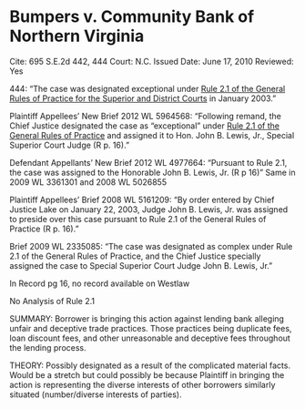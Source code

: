 # Bumpers v. Community Bank of Northern Virginia

Cite: 695 S.E.2d 442, 444
Court: N.C.
Issued Date: June 17, 2010
Reviewed: Yes

444: “The case was designated exceptional under [Rule 2.1 of the General Rules of Practice for the Superior and District Courts](https://1.next.westlaw.com/Link/Document/FullText?findType=L&pubNum=1006366&cite=NCRSUPDR2.1&originatingDoc=I936605a07a0b11dfbd1deb0d18fe7234&refType=LQ&originationContext=document&transitionType=DocumentItem&ppcid=58d74715076e44d78b80baa2676f7177&contextData=(sc.Search)) in January 2003.”

Plaintiff Appellees’ New Brief 2012 WL 5964568: “Following remand, the Chief Justice designated the case as “exceptional” under [Rule 2.1 of the General Rules of Practice](https://1.next.westlaw.com/Link/Document/FullText?findType=L&pubNum=1008947&cite=NCRSUPDR2.1&originatingDoc=Icdcba3cc3adb11e28a21ccb9036b2470&refType=LQ&originationContext=document&transitionType=DocumentItem&ppcid=a80ce389d1284b9490ed308e0b7b65a9&contextData=(sc.RelatedInfo)) and assigned it to Hon. John B. Lewis, Jr., Special Superior Court Judge (R p. 16).”

Defendant Appellants’ New Brief 2012 WL 4977664: “Pursuant to Rule 2.1, the case was assigned to the Honorable John B. Lewis, Jr. (R p 16)” Same in 2009 WL 3361301 and 2008 WL 5026855

Plaintiff Appellees’ Brief 2008 WL 5161209: “By order entered by Chief Justice Lake on January 22, 2003, Judge John B. Lewis, Jr. was assigned to preside over this case pursuant to Rule 2.1 of the General Rules of Practice (R p. 16).”

Brief 2009 WL 2335085: “The case was designated as complex under Rule 2.1 of the General Rules of Practice, and the Chief Justice specially assigned the case to Special Superior Court Judge John B. Lewis, Jr.”

In Record pg 16, no record available on Westlaw

No Analysis of Rule 2.1

SUMMARY: Borrower is bringing this action against lending bank alleging unfair and deceptive trade practices. Those practices being duplicate fees, loan discount fees, and other unreasonable and deceptive fees throughout the lending process.

THEORY: Possibly designated as a result of the complicated material facts. Would be a stretch but could possibly be because Plaintiff in bringing the action is representing the diverse interests of other borrowers similarly situated (number/diverse interests of parties).